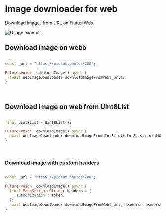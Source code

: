 # Image downloader for web

Download images from URL on Flutter Web

![Usage example](https://hrvojecukman.github.io/image_downloader_web/demo.gif)

## Download image on webb

```dart

const _url = "https://picsum.photos/200";

Future<void> _downloadImage() async {
  await WebImageDownloader.downloadImageFromWeb(_url);
}

```

&nbsp;

## Download image on web from UInt8List

```dart

final uint8List = Uint8List();

Future<void> _downloadImage() async {
  await WebImageDownloader.downloadImageFromUInt8List(uInt8List: uint8List);
}

```

&nbsp;

### Download image with custom headers

```dart

const _url = "https://picsum.photos/200";

Future<void> _downloadImage() async {
  final Map<String, String> headers = {
    'authorization': token,
  };
  await WebImageDownloader.downloadImageFromWeb(_url, headers: headers);
}
```
